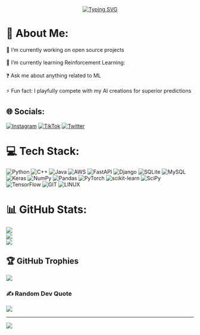 <div align="center">
<a href="https://git.io/typing-svg"><img src="https://readme-typing-svg.demolab.com?font=Fira+Code&pause=1000&color=FFF945&width=435&lines=%E2%98%85%E2%9C%B4+++%F0%9D%93%94%F0%9D%93%B6%F0%9D%93%BB%F0%9D%93%AA%F0%9D%93%B7+%F0%9D%94%80%F0%9D%93%B2%F0%9D%93%AD%F0%9D%93%AA%F0%9D%93%AD+(%F0%9D%93%94%F0%9D%93%B6%F0%9D%93%BB%F0%9D%93%AA%F0%9D%93%B7%F0%9D%93%B9%F0%9D%94%82)+%E2%9C%B4%E2%98%85" alt="Typing SVG" /></a>
</div>  
  
# 💫 About Me:
🔭 I’m currently working on open source projects<br><br>🌱 I’m currently learning Reinforcement Learning:<br><br>❓ Ask me about anything related to ML<br><br>⚡ Fun fact: I playfully compete with my AI creations for superior predictions


## 🌐 Socials:
[![Instagram](https://img.shields.io/badge/Instagram-%23E4405F.svg?logo=Instagram&logoColor=white)](https://instagram.com/py.emran) [![TikTok](https://img.shields.io/badge/TikTok-%23000000.svg?logo=TikTok&logoColor=white)](https://tiktok.com/@emranxn) [![Twitter](https://img.shields.io/badge/Twitter-%231DA1F2.svg?logo=Twitter&logoColor=white)](https://twitter.com/davidemran) 

# 💻 Tech Stack:
![Python](https://img.shields.io/badge/python-3670A0?style=for-the-badge&logo=python&logoColor=ffdd54) ![C++](https://img.shields.io/badge/c++-%2300599C.svg?style=for-the-badge&logo=c%2B%2B&logoColor=white) ![Java](https://img.shields.io/badge/java-%23ED8B00.svg?style=for-the-badge&logo=java&logoColor=white) ![AWS](https://img.shields.io/badge/AWS-%23FF9900.svg?style=for-the-badge&logo=amazon-aws&logoColor=white) ![FastAPI](https://img.shields.io/badge/FastAPI-005571?style=for-the-badge&logo=fastapi) ![Django](https://img.shields.io/badge/django-%23092E20.svg?style=for-the-badge&logo=django&logoColor=white) ![SQLite](https://img.shields.io/badge/sqlite-%2307405e.svg?style=for-the-badge&logo=sqlite&logoColor=white) ![MySQL](https://img.shields.io/badge/mysql-%2300f.svg?style=for-the-badge&logo=mysql&logoColor=white) ![Keras](https://img.shields.io/badge/Keras-%23D00000.svg?style=for-the-badge&logo=Keras&logoColor=white) ![NumPy](https://img.shields.io/badge/numpy-%23013243.svg?style=for-the-badge&logo=numpy&logoColor=white) ![Pandas](https://img.shields.io/badge/pandas-%23150458.svg?style=for-the-badge&logo=pandas&logoColor=white) ![PyTorch](https://img.shields.io/badge/PyTorch-%23EE4C2C.svg?style=for-the-badge&logo=PyTorch&logoColor=white) ![scikit-learn](https://img.shields.io/badge/scikit--learn-%23F7931E.svg?style=for-the-badge&logo=scikit-learn&logoColor=white) ![SciPy](https://img.shields.io/badge/SciPy-%230C55A5.svg?style=for-the-badge&logo=scipy&logoColor=%white) ![TensorFlow](https://img.shields.io/badge/TensorFlow-%23FF6F00.svg?style=for-the-badge&logo=TensorFlow&logoColor=white) ![GIT](https://img.shields.io/badge/Git-fc6d26?style=for-the-badge&logo=git&logoColor=white) ![LINUX](https://img.shields.io/badge/Linux-FCC624?style=for-the-badge&logo=linux&logoColor=black)
# 📊 GitHub Stats:
![](https://github-readme-stats.vercel.app/api?username=emranpy&theme=dark&hide_border=false&include_all_commits=false&count_private=false)<br/>
![](https://github-readme-streak-stats.herokuapp.com/?user=emranpy&theme=dark&hide_border=false)<br/>
![](https://github-readme-stats.vercel.app/api/top-langs/?username=emranpy&theme=dark&hide_border=false&include_all_commits=false&count_private=false&layout=compact)




## 🏆 GitHub Trophies
![](https://github-profile-trophy.vercel.app/?username=emranpy&theme=radical&no-frame=false&no-bg=true&margin-w=4)

### ✍️ Random Dev Quote
![](https://quotes-github-readme.vercel.app/api?type=horizontal&theme=radical)

---
[![](https://visitcount.itsvg.in/api?id=emranpy&icon=0&color=0)](https://visitcount.itsvg.in)

<!-- Proudly created with GPRM ( https://gprm.itsvg.in ) -->
